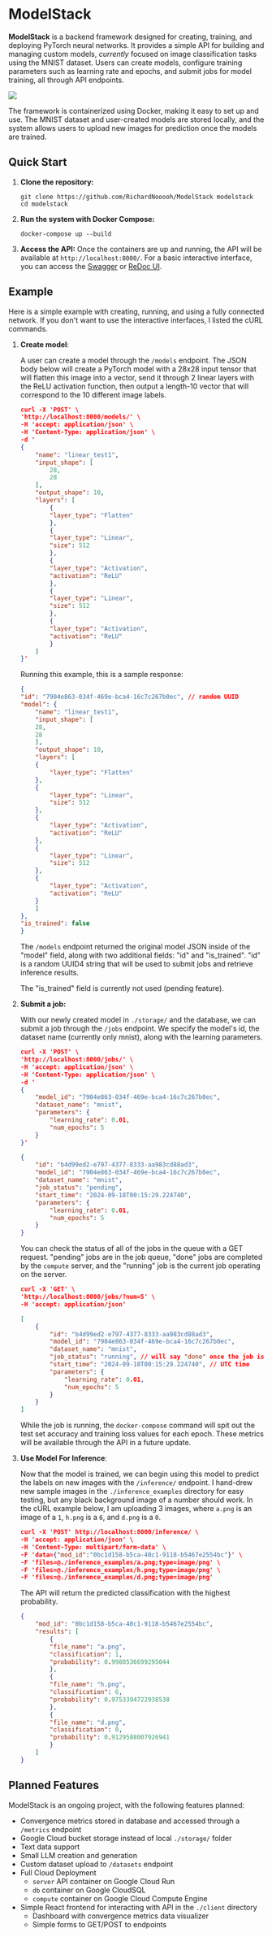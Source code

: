 # ModelStack

**ModelStack** is a backend framework designed for creating, training, and deploying PyTorch neural networks. It provides a simple API for building and managing custom models, *currently* focused on image classification tasks using the MNIST dataset. Users can create models, configure training parameters such as learning rate and epochs, and submit jobs for model training, all through API endpoints.

![](./docs/assets/SystemDiagram.drawio.svg)

The framework is containerized using Docker, making it easy to set up and use. The MNIST dataset and user-created models are stored locally, and the system allows users to upload new images for prediction once the models are trained.

## Quick Start

1. **Clone the repository:**
    ```
    git clone https://github.com/RichardNooooh/ModelStack modelstack
    cd modelstack
    ```
2. **Run the system with Docker Compose:**
    ```
    docker-compose up --build
    ```
3. **Access the API:** Once the containers are up and running, the API will be available at `http://localhost:8000/`. For a basic interactive interface, you can access the [Swagger](http://localhost:8000/docs) or [ReDoc UI](http://localhost:8000/redoc).

## Example

Here is a simple example with creating, running, and using a fully connected network. If you don't want to use the interactive interfaces, I listed the cURL commands.

1. **Create model**:
    
    A user can create a model through the `/models` endpoint. The JSON body below will create a PyTorch model with a 28x28 input tensor that will flatten this image into a vector, send it through 2 linear layers with the ReLU activation function, then output a length-10 vector that will correspond to the 10 different image labels.

    ```json
    curl -X 'POST' \
    'http://localhost:8000/models/' \
    -H 'accept: application/json' \
    -H 'Content-Type: application/json' \
    -d '
    {
        "name": "linear_test1",
        "input_shape": [
            28,
            28
        ],
        "output_shape": 10,
        "layers": [
            {
            "layer_type": "Flatten"
            },
            {
            "layer_type": "Linear",
            "size": 512
            },
            {
            "layer_type": "Activation",
            "activation": "ReLU"
            },
            {
            "layer_type": "Linear",
            "size": 512
            },
            {
            "layer_type": "Activation",
            "activation": "ReLU"
            }
        ]
    }'
    ```
    Running this example, this is a sample response:
    ```json
    {
    "id": "7904e863-034f-469e-bca4-16c7c267b0ec", // random UUID
    "model": {
        "name": "linear_test1",
        "input_shape": [
        28,
        28
        ],
        "output_shape": 10,
        "layers": [
        {
            "layer_type": "Flatten"
        },
        {
            "layer_type": "Linear",
            "size": 512
        },
        {
            "layer_type": "Activation",
            "activation": "ReLU"
        },
        {
            "layer_type": "Linear",
            "size": 512
        },
        {
            "layer_type": "Activation",
            "activation": "ReLU"
        }
        ]
    },
    "is_trained": false
    }
    ```

    The `/models` endpoint returned the original model JSON inside of the "model" field, along with two additional fields: "id" and "is_trained". "id" is a random UUID4 string that will be used to submit jobs and retrieve inference results. 
    
    The "is_trained" field is currently not used (pending feature).

2. **Submit a job:**

    With our newly created model in `./storage/` and the database, we can submit a job through the `/jobs` endpoint. We specify the model's id, the dataset name (currently only mnist), along with the learning parameters.

    ```json
    curl -X 'POST' \
    'http://localhost:8000/jobs/' \
    -H 'accept: application/json' \
    -H 'Content-Type: application/json' \
    -d '
    {
        "model_id": "7904e863-034f-469e-bca4-16c7c267b0ec",
        "dataset_name": "mnist",
        "parameters": {
            "learning_rate": 0.01,
            "num_epochs": 5
        }
    }'
    ```

    ```json
    {
        "id": "b4d99ed2-e797-4377-8333-aa983cd88ad3",
        "model_id": "7904e863-034f-469e-bca4-16c7c267b0ec",
        "dataset_name": "mnist",
        "job_status": "pending",
        "start_time": "2024-09-18T00:15:29.224740",
        "parameters": {
            "learning_rate": 0.01,
            "num_epochs": 5
        }
    }
    ```

    You can check the status of all of the jobs in the queue with a GET request. "pending" jobs are in the job queue, "done" jobs are completed by the `compute` server, and the "running" job is the current job operating on the server.
    ```json
    curl -X 'GET' \
    'http://localhost:8000/jobs/?num=5' \
    -H 'accept: application/json'
    ```
    ```json
    [
        {
            "id": "b4d99ed2-e797-4377-8333-aa983cd88ad3",
            "model_id": "7904e863-034f-469e-bca4-16c7c267b0ec",
            "dataset_name": "mnist",
            "job_status": "running", // will say "done" once the job is completed
            "start_time": "2024-09-18T00:15:29.224740", // UTC time
            "parameters": {
                "learning_rate": 0.01,
                "num_epochs": 5
            }
        }
    ]
    ```

    While the job is running, the `docker-compose` command will spit out the test set accuracy and training loss values for each epoch. These metrics will be available through the API in a future update.

3. **Use Model For Inference**:
    
    Now that the model is trained, we can begin using this model to predict the labels on new images with the `/inference/` endpoint. I hand-drew new sample images in the `./inference_examples` directory for easy testing, but any black background image of a number should work. In the cURL example below, I am uploading 3 images, where `a.png` is an image of a `1`, `h.png` is a `6`, and `d.png` is a `0`.

    ```json
    curl -X 'POST' http://localhost:8000/inference/ \
    -H 'accept: application/json' \
    -H 'Content-Type: multipart/form-data' \
    -F 'data={"mod_id":"0bc1d158-b5ca-40c1-9118-b5467e2554bc"}' \
    -F 'files=@./inference_examples/a.png;type=image/png' \
    -F 'files=@./inference_examples/h.png;type=image/png' \
    -F 'files=@./inference_examples/d.png;type=image/png'
    ```

    The API will return the predicted classification with the highest probability.

    ```json
    {
        "mod_id": "0bc1d158-b5ca-40c1-9118-b5467e2554bc",
        "results": [
            {
            "file_name": "a.png",
            "classification": 1,
            "probability": 0.9980536699295044
            },
            {
            "file_name": "h.png",
            "classification": 6,
            "probability": 0.9753394722938538
            },
            {
            "file_name": "d.png",
            "classification": 0,
            "probability": 0.9129588007926941
            }
        ]
    }
    ```

## Planned Features

ModelStack is an ongoing project, with the following features planned:

- Convergence metrics stored in database and accessed through a `/metrics` endpoint
- Google Cloud bucket storage instead of local `./storage/` folder
- Text data support
- Small LLM creation and generation
- Custom dataset upload to `/datasets` endpoint
- Full Cloud Deployment
    - `server` API container on Google Cloud Run
    - `db` container on Google CloudSQL
    - `compute` container on Google Cloud Compute Engine
- Simple React frontend for interacting with API in the `./client` directory
    - Dashboard with convergence metrics data visualizer
    - Simple forms to GET/POST to endpoints
